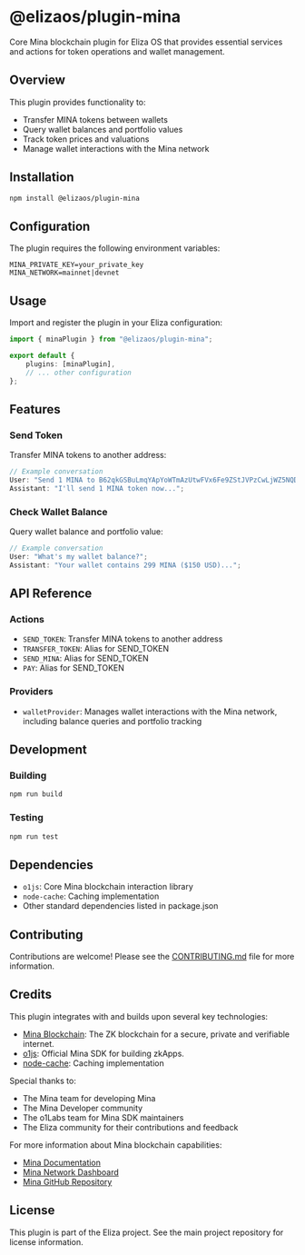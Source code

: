 # @elizaos/plugin-mina

Core Mina blockchain plugin for Eliza OS that provides essential services and actions for token operations and wallet management.

## Overview

This plugin provides functionality to:

-   Transfer MINA tokens between wallets
-   Query wallet balances and portfolio values
-   Track token prices and valuations
-   Manage wallet interactions with the Mina network

## Installation

```bash
npm install @elizaos/plugin-mina
```

## Configuration

The plugin requires the following environment variables:

```env
MINA_PRIVATE_KEY=your_private_key
MINA_NETWORK=mainnet|devnet
```

## Usage

Import and register the plugin in your Eliza configuration:

```typescript
import { minaPlugin } from "@elizaos/plugin-mina";

export default {
    plugins: [minaPlugin],
    // ... other configuration
};
```

## Features

### Send Token

Transfer MINA tokens to another address:

```typescript
// Example conversation
User: "Send 1 MINA to B62qkGSBuLmqYApYoWTmAzUtwFVx6Fe9ZStJVPzCwLjWZ5NQDYTiqEU";
Assistant: "I'll send 1 MINA token now...";
```

### Check Wallet Balance

Query wallet balance and portfolio value:

```typescript
// Example conversation
User: "What's my wallet balance?";
Assistant: "Your wallet contains 299 MINA ($150 USD)...";
```

## API Reference

### Actions

-   `SEND_TOKEN`: Transfer MINA tokens to another address
-   `TRANSFER_TOKEN`: Alias for SEND_TOKEN
-   `SEND_MINA`: Alias for SEND_TOKEN
-   `PAY`: Alias for SEND_TOKEN

### Providers

-   `walletProvider`: Manages wallet interactions with the Mina network, including balance queries and portfolio tracking

## Development

### Building

```bash
npm run build
```

### Testing

```bash
npm run test
```

## Dependencies

-   `o1js`: Core Mina blockchain interaction library
-   `node-cache`: Caching implementation
-   Other standard dependencies listed in package.json

## Contributing

Contributions are welcome! Please see the [CONTRIBUTING.md](CONTRIBUTING.md) file for more information.

## Credits

This plugin integrates with and builds upon several key technologies:

-   [Mina Blockchain](https://minaprotocol.com/): The ZK blockchain for a secure, private and verifiable internet.
-   [o1js](https://www.npmjs.com/package/o1js): Official Mina SDK for building zkApps.
-   [node-cache](https://www.npmjs.com/package/node-cache): Caching implementation

Special thanks to:

-   The Mina team for developing Mina
-   The Mina Developer community
-   The o1Labs team for Mina SDK maintainers
-   The Eliza community for their contributions and feedback

For more information about Mina blockchain capabilities:

-   [Mina Documentation](https://docs.minaprotocol.com/)
-   [Mina Network Dashboard](https://minascan.io/)
-   [Mina GitHub Repository](https://github.com/MinaProtocol/mina)

## License

This plugin is part of the Eliza project. See the main project repository for license information.
